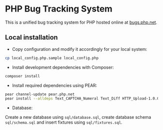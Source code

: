 # PHP Bug Tracking System

This is a unified bug tracking system for PHP hosted online at
[bugs.php.net](https://bugs.php.net).

## Local installation

* Copy configuration and modify it accordingly for your local system:

```bash
cp local_config.php.sample local_config.php
```

* Install development dependencies with Composer:

```bash
composer install
```

* Install required dependencies using PEAR:

```bash
pear channel-update pear.php.net
pear install --alldeps Text_CAPTCHA_Numeral Text_Diff HTTP_Upload-1.0.0b4
```

* Database:

Create a new database using `sql/database.sql`, create database schema
`sql/schema.sql` and insert fixtures using `sql/fixtures.sql`.
